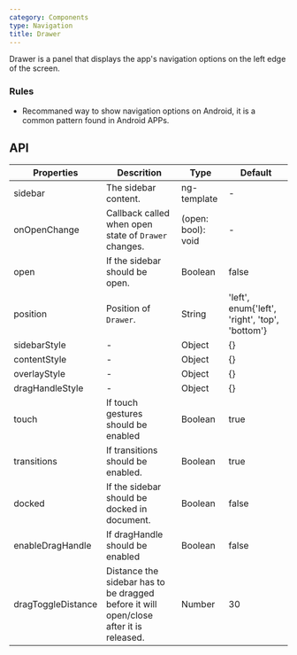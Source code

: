 ```yaml
---
category: Components
type: Navigation
title: Drawer
---
```


Drawer is a panel that displays the app's navigation options on the left edge of the screen.

### Rules

- Recommaned way to show navigation options on Android, it is a common pattern found in Android APPs.

## API

Properties | Descrition | Type | Default
-----------|------------|------|--------
| sidebar | The sidebar content. | ng-template | - |
| onOpenChange | Callback called when open state of `Drawer` changes. | (open: bool): void | - |
| open | If the sidebar should be open. | Boolean | false |
| position | Position of `Drawer`. | String | 'left', enum{'left', 'right', 'top', 'bottom'} |
| sidebarStyle | - | Object | {} |
| contentStyle | - | Object | {} |
| overlayStyle  | - | Object | {} |
| dragHandleStyle  | - | Object | {} |
| touch  | If touch gestures should be enabled | Boolean | true |
| transitions  | If transitions should be enabled. | Boolean | true |
| docked  | If the sidebar should be docked in document. | Boolean | false |
| enableDragHandle  | If dragHandle should be enabled | Boolean | false |
| dragToggleDistance  | Distance the sidebar has to be dragged before it will open/close after it is released. | Number | 30 |
